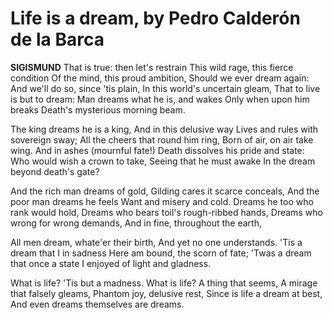 # Life is a dream, by Pedro Calderón de la Barca

**SIGISMUND**
That is true: then let's restrain
This wild rage, this fierce condition
Of the mind, this proud ambition,
Should we ever dream again:
And we'll do so, since 'tis plain,
In this world's uncertain gleam,
That to live is but to dream:
Man dreams what he is, and wakes
Only when upon him breaks
Death's mysterious morning beam.

The king dreams he is a king,
And in this delusive way
Lives and rules with sovereign sway;
All the cheers that round him ring,
Born of air, on air take wing.
And in ashes (mournful fate!)
Death dissolves his pride and state:
Who would wish a crown to take,
Seeing that he must awake
In the dream beyond death's gate?

And the rich man dreams of gold,
Gilding cares it scarce conceals,
And the poor man dreams he feels
Want and misery and cold.
Dreams he too who rank would hold,
Dreams who bears toil's rough-ribbed hands,
Dreams who wrong for wrong demands,
And in fine, throughout the earth,

All men dream, whate'er their birth,
And yet no one understands.
'Tis a dream that I in sadness
Here am bound, the scorn of fate;
'Twas a dream that once a state
I enjoyed of light and gladness.

What is life? 'Tis but a madness.
What is life? A thing that seems,
A mirage that falsely gleams,
Phantom joy, delusive rest,
Since is life a dream at best,
And even dreams themselves are dreams.

